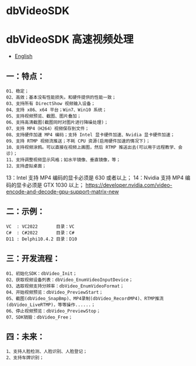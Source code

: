dbVideoSDK
=============

# dbVideoSDK 高速视频处理

- [English](readme.md)

## 一：特点：
	01、稳定；
	02、高效；基本没有性能损失。和硬件提供的性能一致；
	03、支持所有 DirectShow 视频输入设备；
	04、支持 x86、x64 平台；Win7、Win10 系统；
	05、支持视频预览、截图、图片叠加；
	06、支持高清截图(截图同时对图片进行降噪处理)；
	07、支持 MP4（H264）视频保存到文件；
	08、支持硬件加速 MP4 编码；支持 Intel 显卡硬件加速、Nvidia 显卡硬件加速；
	09、支持 RTMP 视频流推送；不耗 CPU 资源(启用硬件加速的情况下)；
	10、支持视频涂鸦。可以直接在视频上画图，然后 RTMP 推送出去(可以用于远程教学、会诊)；
	11、支持调整视频显示风格；如水平镜像、垂直镜像，等；
	12、支持虚拟桌面；
  13：Intel  支持 MP4 编码的显卡必须是 630 或者以上；
  14：Nvidia 支持 MP4 编码的显卡必须是 GTX 1030 以上；
  <https://developer.nvidia.com/video-encode-and-decode-gpu-support-matrix-new>
    
## 二：示例：
	VC  : VC2022       目录：VC
	C#  : C#2022       目录：C#
	D11 : Delphi10.4.2 目录：D10

## 三：开发流程：
	01、初始化SDK：dbVideo_Init；
	02、获取视频设备列表：dbVideo_EnumVideoInputDevice；
	03、选取视频支持分辨率：dbVideo_EnumVideoFormat；
	04、开始视频预览：dbVideo_PreviewStart；
	05、截图(dbVideo_SnapBmp)、MP4录制(dbVideo_RecordMP4)、RTMP推流(dbVideo_LiveRTMP)，等等操作......；
	06、停止视频预览：dbVideo_PreviewStop；
	07、SDK销毁：dbVideo_Free；

## 四：未来：
	1、支持人脸检测、人脸识别、人脸登记；
	2、支持车牌识别；


